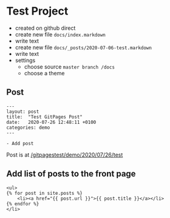# Test Project

- created on github direct
- create new file `docs/index.markdown`
- write text
- create new file `docs/_posts/2020-07-06-test.markdown`
- write text
- settings
    - choose source `master branch /docs`
    - choose a theme
    

## Post

~~~~~~~~
---
layout: post
title:  "Test GitPages Post"
date:   2020-07-26 12:48:11 +0100
categories: demo
---

- Add post
~~~~~~~~

Post is at [/gitpagestest/demo/2020/07/26/test](/gitpagestest/demo/2020/07/26/test)

## Add list of posts to the front page

~~~~~~~~
<ul>
{% for post in site.posts %}   
    <li><a href="{{ post.url }}">{{ post.title }}</a></li>
{% endfor %}
</li>
~~~~~~~~
